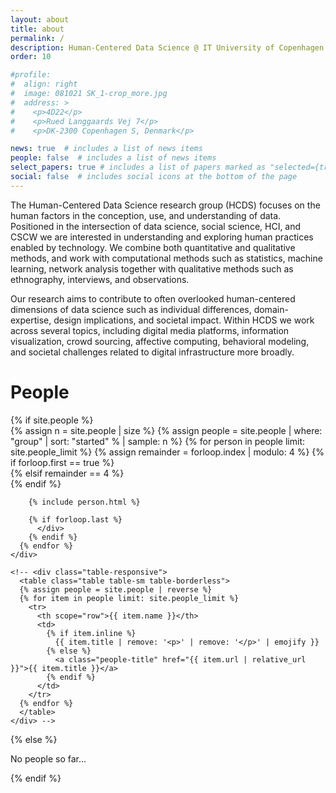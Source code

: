 ```yaml
---
layout: about
title: about
permalink: /
description: Human-Centered Data Science @ IT University of Copenhagen.
order: 10

#profile:
#  align: right
#  image: 081021 SK_1-crop_more.jpg
#  address: >
#    <p>4D22</p>
#    <p>Rued Langgaards Vej 7</p>
#    <p>DK-2300 Copenhagen S, Denmark</p>

news: true  # includes a list of news items
people: false  # includes a list of news items
select_papers: true # includes a list of papers marked as "selected={true}"
social: false  # includes social icons at the bottom of the page
---
```


The Human-Centered Data Science research group (HCDS) focuses on the human factors in the conception, use, and understanding of data. Positioned in the intersection of data science, social science, HCI, and CSCW we are interested in understanding and exploring human practices enabled by technology. We combine both quantitative and qualitative methods, and work with computational methods such as statistics, machine learning, network analysis together with qualitative methods such as ethnography, interviews, and observations.

Our research aims to contribute to often overlooked human-centered dimensions of data science such as individual differences, domain-expertise, design implications, and societal impact. Within HCDS we work across several topics, including digital media platforms, information visualization, crowd sourcing, affective computing, behavioral modeling, and societal challenges related to digital infrastructure more broadly.


<div class="People">
  <h1>People</h1>
  {% if site.people  %}
    <div class="container">
      {% assign n = site.people  | size %}
      <!-- the sample: n will randomize order -->
      {% assign people = site.people | where: "group" | sort: "started" % | sample: n %}
      {% for person in people limit: site.people_limit %}
        {% assign remainder = forloop.index | modulo: 4 %}
        {% if forloop.first == true %}
          <div class="row">
        {% elsif remainder == 4 %}
          </div>
          <div class="row">
        {% endif %}

        {% include person.html %}

        {% if forloop.last %}
          </div>
        {% endif %}
      {% endfor %}
    </div>

    <!-- <div class="table-responsive">
      <table class="table table-sm table-borderless">
      {% assign people = site.people | reverse %}
      {% for item in people limit: site.people_limit %}
        <tr>
          <th scope="row">{{ item.name }}</th>
          <td>
            {% if item.inline %}
              {{ item.title | remove: '<p>' | remove: '</p>' | emojify }}
            {% else %}
              <a class="people-title" href="{{ item.url | relative_url }}">{{ item.title }}</a>
            {% endif %}
          </td>
        </tr>
      {% endfor %}
      </table>
    </div> -->
  {% else %}
    <p>No people so far...</p>
  {% endif %}
</div>


<!-- # People

**Luca Rossi**  
*Associate Professor*  
lucr@itu.dk

{% responsive_image path: assets/img/profile-photos/luca.jpg class: "img-fluid rounded z-depth-1" alt: "Photo of Luca Rossi" %}

Luca Rossi’s research connects media and communication studies with computational approaches. He explores how digital technologies and social media impact complex social processes such as participation, activism, politics and, more recently, information propagation.

**Søren Knudsen**  
*Assistant Professor*  
soekn@itu.dk

{% responsive_image path: assets/img/profile-photos/soren.jpg class: "img-fluid rounded z-depth-1" alt: "Photo of Søren Knudsen" %}

Søren Knudsen’s research focuses on information visualization and human-computer interaction. He is interested in supporting people in understanding, making sense of, and discussing data in face-to-face and online contexts, for example supported by large or multiple displays and social media.

**Aske Mottelson**  
*Assistant Professor*  
asmo@itu.dk

{% responsive_image path: assets/img/profile-photos/aske.png class: "img-fluid rounded z-depth-1" alt: "Photo of  Aske Mottelson" %}

Aske Mottelson’s research is in the intersection between psychology and data science. Aske conducts experiments and employs methods from statistical analysis and behavioral modeling to expand our understanding of humans through the use of technology. Aske is currently interested in (among other things) affective computing, sensing techniques, and virtual reality.

## Alumni

**Öykü Yilmaz**  
*Master student*  
oeyi@itu.dk

{% responsive_image path: assets/img/profile-photos/oyku.png class: "img-fluid rounded z-depth-1" alt: "Photo of Öykü Yilmaz" %}

Öykü Yilmaz is a MSc Student in Software Design. She is designing a prototype to improve the self-awareness of Twitter users by visualizing the consequences of their actions when sharing or retweeting a post. The project build on mixed methods and aims both at measuring the actual users’ understanding of the consequences of their network behavior as well as testing several visualization strategies to improve it.
-->
